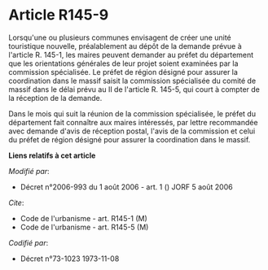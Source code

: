# Article R145-9

Lorsqu'une ou plusieurs communes envisagent de créer une unité touristique nouvelle, préalablement au dépôt de la demande
prévue à l'article R. 145-1, les maires peuvent demander au préfet du département que les orientations générales de leur
projet soient examinées par la commission spécialisée. Le préfet de région désigné pour assurer la coordination dans le
massif saisit la commission spécialisée du comité de massif dans le délai prévu au II de l'article R. 145-5, qui court à
compter de la réception de la demande.

Dans le mois qui suit la réunion de la commission spécialisée, le préfet du département fait connaître aux maires intéressés,
par lettre recommandée avec demande d'avis de réception postal, l'avis de la commission et celui du préfet de région désigné
pour assurer la coordination dans le massif.

**Liens relatifs à cet article**

_Modifié par_:

  - Décret n°2006-993 du 1 août 2006 - art. 1 () JORF 5 août 2006

_Cite_:

  - Code de l'urbanisme - art. R145-1 (M)
  - Code de l'urbanisme - art. R145-5 (M)

_Codifié par_:

  - Décret n°73-1023 1973-11-08
